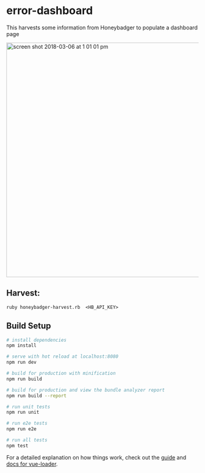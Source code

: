 # error-dashboard

This harvests some information from Honeybadger to populate a dashboard page

<img width="615" alt="screen shot 2018-03-06 at 1 01 01 pm" src="https://user-images.githubusercontent.com/92044/37052307-8c68f800-213e-11e8-9fff-e85af802e2a0.png">

## Harvest:

```
ruby honeybadger-harvest.rb  <HB_API_KEY>
```

## Build Setup

``` bash
# install dependencies
npm install

# serve with hot reload at localhost:8080
npm run dev

# build for production with minification
npm run build

# build for production and view the bundle analyzer report
npm run build --report

# run unit tests
npm run unit

# run e2e tests
npm run e2e

# run all tests
npm test
```

For a detailed explanation on how things work, check out the [guide](http://vuejs-templates.github.io/webpack/) and [docs for vue-loader](http://vuejs.github.io/vue-loader).
